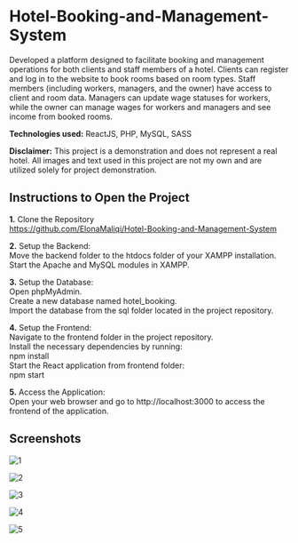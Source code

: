 # Hotel-Booking-and-Management-System

Developed a platform designed to facilitate booking and management operations for both clients and staff members of a hotel. Clients can register and log in to the website to book rooms based on room types. Staff members (including workers, managers, and the owner) have access to client and room data. Managers can update wage statuses for workers, while the owner can manage wages for workers and managers and see income from booked rooms.

 **Technologies used:** ReactJS, PHP, MySQL, SASS

**Disclaimer:** This project is a demonstration and does not represent a real hotel. All images and text used in this project are not my own and are utilized solely for project demonstration.

## Instructions to Open the Project

**1.** Clone the Repository\
https://github.com/ElonaMaliqi/Hotel-Booking-and-Management-System

**2.** Setup the Backend:\
Move the backend folder to the htdocs folder of your XAMPP installation.\
Start the Apache and MySQL modules in XAMPP.

**3.** Setup the Database:\
Open phpMyAdmin.\
Create a new database named hotel_booking.\
Import the database from the sql folder located in the project repository.

**4.** Setup the Frontend:\
Navigate to the frontend folder in the project repository.\
Install the necessary dependencies by running:\
npm install\
Start the React application from frontend folder:\
npm start

**5.** Access the Application:\
Open your web browser and go to http://localhost:3000 to access the frontend of the application.

## Screenshots

![1](https://github.com/user-attachments/assets/7ae6e71e-7f83-4c69-bf22-005c0e9cb90e)

![2](https://github.com/user-attachments/assets/3b3df389-b35b-4017-9c54-343ff76b8756)

![3](https://github.com/user-attachments/assets/99cf1409-d269-4d89-b46a-5ce8c4c37dd0)

![4](https://github.com/user-attachments/assets/d0b0ca57-a854-42db-b047-61b483fce9c1)

![5](https://github.com/user-attachments/assets/12d2a6b6-1f5a-4a09-aab1-eeacf18b3651)





